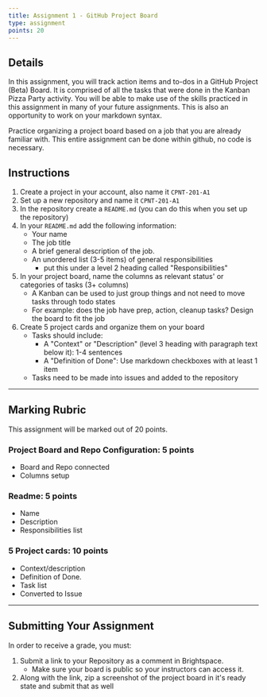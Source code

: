 ```yaml
---
title: Assignment 1 - GitHub Project Board
type: assignment
points: 20
---
```


## Details
In this assignment, you will track action items and to-dos in a GitHub Project (Beta) Board. It is comprised of all the tasks that were done in the Kanban Pizza Party activity. You will be able to make use of the skills practiced in this assignment in many of your future assignments. This is also an opportunity to work on your markdown syntax.

Practice organizing a project board based on a job that you are already familiar with. This entire assignment can be done within github, no code is necessary.

## Instructions
1. Create a project in your account, also name it `CPNT-201-A1`
2. Set up a new repository and name it `CPNT-201-A1`
3. In the repository create a `README.md` (you can do this when you set up the repository)
4. In your `README.md` add the following information:
    - Your name
    - The job title
    - A brief general description of the job.
    - An unordered list (3-5 items) of general responsibilities
      - put this under a level 2 heading called "Responsibilities"
5. In your project board, name the columns as relevant status' or categories of tasks (3+ columns)
    - A Kanban can be used to just group things and not need to move tasks through todo states
    - For example: does the job have prep, action, cleanup  tasks? Design the board to fit the job
6. Create 5 project cards and organize them on your board
    - Tasks should include:
        - A "Context" or "Description" (level 3 heading with paragraph text below it): 1-4 sentences
        - A "Definition of Done": Use markdown checkboxes with at least 1 item
    - Tasks need to be made into issues and added to the repository
---

## Marking Rubric
This assignment will be marked out of 20 points.

### Project Board and Repo Configuration: 5 points
- Board and Repo connected
- Columns setup
### Readme: 5 points
- Name
- Description
- Responsibilities list
### 5 Project cards: 10 points
- Context/description
- Definition of Done.
- Task list
- Converted to Issue

---

## Submitting Your Assignment
In order to receive a grade, you must:
1. Submit a link to your Repository as a comment in Brightspace.
    - Make sure your board is public so your instructors can access it.
2. Along with the link, zip a screenshot of the project board in it's ready state and submit that as well
